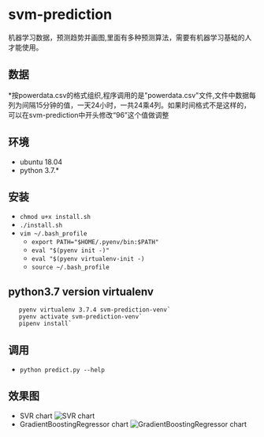 # svm-prediction
机器学习数据，预测趋势并画图,里面有多种预测算法，需要有机器学习基础的人才能使用。

## 数据
*按powerdata.csv的格式组织,程序调用的是"powerdata.csv"文件,文件中数据每列为间隔15分钟的值，一天24小时，一共24乘4列。如果时间格式不是这样的，可以在svm-prediction中开头修改“96”这个值做调整

## 环境
* ubuntu 18.04
* python 3.7.*

## 安装
* `chmod u+x install.sh`
* `./install.sh`
* `vim ~/.bash_profile` 
  * `export PATH="$HOME/.pyenv/bin:$PATH"` 
  * `eval "$(pyenv init -)"`
  * `eval "$(pyenv virtualenv-init -)`
  * `source ~/.bash_profile`

## python3.7 version virtualenv
```pyenv install 3.7.4
   pyenv virtualenv 3.7.4 svm-prediction-venv`
   pyenv activate svm-prediction-venv`
   pipenv install`
```

## 调用
* `python predict.py --help`

## 效果图
* SVR chart 
![SVR chart](https://github.com/zhengze/svm-prediction.git/tree/develop/images/svr.png)
* GradientBoostingRegressor chart 
![GradientBoostingRegressor chart](https://github.com/zhengze/svm-prediction.git/tree/develop/images/jueceshu.png)
